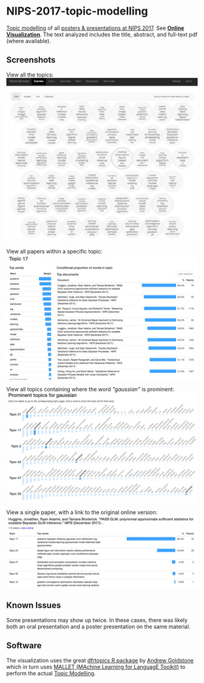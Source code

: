 # NIPS-2017-topic-modelling
[Topic modelling](https://en.wikipedia.org/wiki/Topic_model) of all [posters & presentations at NIPS 2017](https://nips.cc/Conferences/2017/Schedule).  See **[Online Visualization](https://cbdavis.github.io/NIPS-2017-topic-modelling/topic-modelling-visualization/index.html#)**. The text analyzed includes the title, abstract, and full-text pdf (where available).

## Screenshots

View all the topics:
<a href="https://cbdavis.github.io/NIPS-2017-topic-modelling/topic-modelling-visualization/index.html#" target="_blank"><img src="https://github.com/cbdavis/NIPS-2017-topic-modelling/raw/master/images/TopicCircles.png"></a>

View all papers within a specific topic:
<img src="https://github.com/cbdavis/NIPS-2017-topic-modelling/raw/master/images/Topic17.png">

View all topics containing where the word *"gaussian"* is prominent:
<img src="https://github.com/cbdavis/NIPS-2017-topic-modelling/raw/master/images/GaussianTopics.png">

View a single paper, with a link to the original online version:
<img src="https://github.com/cbdavis/NIPS-2017-topic-modelling/raw/master/images/SinglePaper.png">

## Known Issues
Some presentations may show up twice.  In these cases, there was likely both an oral presentation and a poster presentation on the same material.

## Software

The visualization uses the great [dfrtopics R package](https://github.com/agoldst/dfrtopics) by [Andrew Goldstone](https://andrewgoldstone.com/) which in turn uses [MALLET (MAchine Learning for LanguagE Toolkit)](http://mallet.cs.umass.edu/) to perform the actual [Topic Modelling](https://en.wikipedia.org/wiki/Topic_model).
